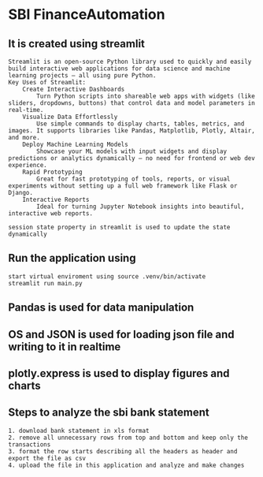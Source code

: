 # SBI FinanceAutomation
## It is created using streamlit
    Streamlit is an open-source Python library used to quickly and easily build interactive web applications for data science and machine learning projects — all using pure Python.
    Key Uses of Streamlit:
        Create Interactive Dashboards
            Turn Python scripts into shareable web apps with widgets (like sliders, dropdowns, buttons) that control data and model parameters in real-time.
        Visualize Data Effortlessly
            Use simple commands to display charts, tables, metrics, and images. It supports libraries like Pandas, Matplotlib, Plotly, Altair, and more.
        Deploy Machine Learning Models
            Showcase your ML models with input widgets and display predictions or analytics dynamically — no need for frontend or web dev experience.
        Rapid Prototyping
            Great for fast prototyping of tools, reports, or visual experiments without setting up a full web framework like Flask or Django.
        Interactive Reports
            Ideal for turning Jupyter Notebook insights into beautiful, interactive web reports.
    
    session state property in streamlit is used to update the state dynamically

## Run the application using
    start virtual enviroment using source .venv/bin/activate
    streamlit run main.py

## Pandas is used for data manipulation
## OS and JSON is used for loading json file and writing to it in realtime
## plotly.express is used to display figures and charts

## Steps to analyze the sbi bank statement
    1. download bank statement in xls format
    2. remove all unnecessary rows from top and bottom and keep only the transactions
    3. format the row starts describing all the headers as header and export the file as csv
    4. upload the file in this application and analyze and make changes
